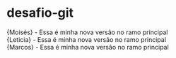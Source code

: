 # desafio-git

{Moisés} - Essa é minha nova versão no ramo principal
<br>
{Leticia} - Essa é minha nova versão no ramo principal
<br>
{Marcos} - Essa é minha nova versão no ramo principal